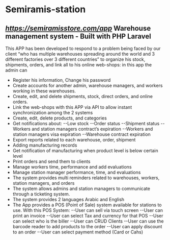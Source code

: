 # Semiramis-station
*https://semiramisstore.com/app*
Warehouse management system - Built with PHP Laravel
-------------------
This APP has been developed to respond to a problem being faced by our client “who has multiple warehouses spreading around the world and 3 different factories over 3 different countries” to organize his stock, shipments, orders, and link all to his online web-shops: in this app the admin can 
- Register his information, Change his password
- Create accounts for another admin, warehouse managers, and workers working in these warehouses.
- Create, edit, and delete shipments, stock, direct orders, and online orders.
- Link the web-shops with this APP via API to allow instant synchronization among the 2 systems
- Create, edit, delete products, and categories
- Get notifications about:
--Low stock
--Order status
--Shipment status
--Workers and station managers contract’s expiration
--Workers and station managers visa expiration
--Warehouse contract expiration 
- Export reports related to each warehouse, order, shipment
- Adding manufacturing records
- Get notification of manufacturing when product level is below certain level
- Print orders and send them to clients
- Manage workers time, performance and add evaluations
- Manage station manager performance, time, and evaluations
- The system provides multi reminders related to warehouses, workers, station managers, and orders
- The system allows admins and station managers to communicate through a ticketing system. 
- The system provides 2 languages Arabic and English
- The App provides a POS (Point of Sale) system available for stations to use. With this POS System:
--User can sell via touch screen
--User can print an invoice 
--User can select Tax and currency for that POS
--User can select who is the biller 
--User can CRUD Clients 
--User can use the barcode reader to add products to the order
--User can apply discount to an order
--User can select payment method (Card or Cahs)
